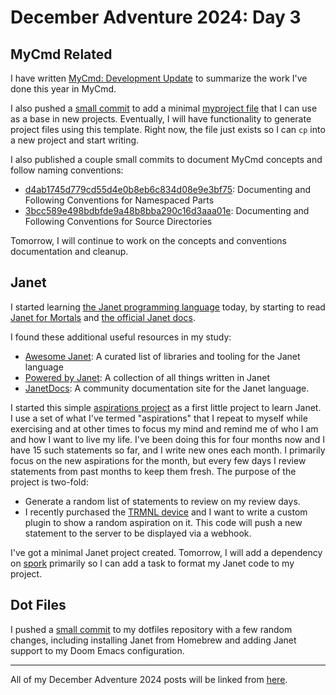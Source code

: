 # December Adventure 2024: Day 3

## MyCmd Related

I have written [MyCmd: Development Update](../2024-12-03-development-update/) to summarize the work I've done this year in MyCmd.

I also pushed a [small commit](https://github.com/travisbhartwell/mycmd/commit/4be0803398d1852ca9e68f59945c7c0b524158eb) to add a minimal [myproject file](https://github.com/travisbhartwell/mycmd/blob/4be0803398d1852ca9e68f59945c7c0b524158eb/support/templates/myproject) that I can use as a base in new projects. Eventually, I will have functionality to generate project files using this template. Right now, the file just exists so I can `cp` into a new project and start writing.

I also published a couple small commits to document MyCmd concepts and follow naming conventions:
* [d4ab1745d779cd55d4e0b8eb6c834d08e9e3bf75](https://github.com/travisbhartwell/mycmd/commit/d4ab1745d779cd55d4e0b8eb6c834d08e9e3bf75): Documenting and Following Conventions for Namespaced Parts
* [3bcc589e498bdbfde9a48b8bba290c16d3aaa01e](https://github.com/travisbhartwell/mycmd/commit/3bcc589e498bdbfde9a48b8bba290c16d3aaa01e): Documenting and Following Conventions for Source Directories

Tomorrow, I will continue to work on the concepts and conventions documentation and cleanup.

## Janet

I started learning [the Janet programming language](https://janet-lang.org) today, by starting to read [Janet for Mortals](https://janet.guide/) and [the official Janet docs](https://janet-lang.org/docs/index.html).

I found these additional useful resources in my study:
* [Awesome Janet](https://github.com/ahungry/awesome-janet): A curated list of libraries and tooling for the Janet language
* [Powered by Janet](https://goto-engineering.github.io/powered-by-janet/): A collection of all things written in Janet
* [JanetDocs](https://janetdocs.com): A community documentation site for the Janet language.

I started this simple [aspirations project](https://github.com/travisbhartwell/aspirations) as a first little project to learn Janet. I use a set of what I've termed "aspirations" that I repeat to myself while exercising and at other times to focus my mind and remind me of who I am and how I want to live my life. I've been doing this for four months now and I have 15 such statements so far, and I write new ones each month. I primarily focus on the new aspirations for the month, but every few days I review statements from past months to keep them fresh. The purpose of the project is two-fold:

* Generate a random list of statements to review on my review days.
* I recently purchased the [TRMNL device](https://usetrmnl.com) and I want to write a custom plugin to show a random aspiration on it. This code will push a new statement to the server to be displayed via a webhook.

I've got a minimal Janet project created. Tomorrow, I will add a dependency on [spork](https://github.com/janet-lang/spork) primarily so I can add a task to format my Janet code to my project.

## Dot Files

I pushed a [small commit](https://github.com/travisbhartwell/dotfiles/commit/fc35f7f7c0bcbc274b1283c8bfc907e1bdff324d) to my dotfiles repository with a few random changes, including installing Janet from Homebrew and adding Janet support to my Doom Emacs configuration.

---

All of my December Adventure 2024 posts will be linked from [here](../../december-adventure-2024).

